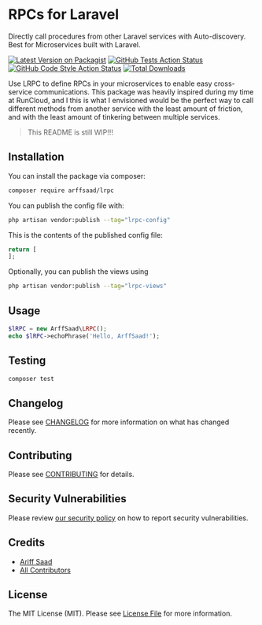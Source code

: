 # RPCs for Laravel
Directly call procedures from other Laravel services with Auto-discovery. Best for Microservices built with Laravel.

[![Latest Version on Packagist](https://img.shields.io/packagist/v/arffsaad/lrpc.svg?style=flat-square)](https://packagist.org/packages/arffsaad/lrpc)
[![GitHub Tests Action Status](https://img.shields.io/github/actions/workflow/status/arffsaad/lrpc/run-tests.yml?branch=main&label=tests&style=flat-square)](https://github.com/arffsaad/lrpc/actions?query=workflow%3Arun-tests+branch%3Amain)
[![GitHub Code Style Action Status](https://img.shields.io/github/actions/workflow/status/arffsaad/lrpc/fix-php-code-style-issues.yml?branch=main&label=code%20style&style=flat-square)](https://github.com/arffsaad/lrpc/actions?query=workflow%3A"Fix+PHP+code+style+issues"+branch%3Amain)
[![Total Downloads](https://img.shields.io/packagist/dt/arffsaad/lrpc.svg?style=flat-square)](https://packagist.org/packages/arffsaad/lrpc)

Use LRPC to define RPCs in your microservices to enable easy cross-service communications. This package was heavily inspired during my time at RunCloud, and I this is what I envisioned would be the perfect way to call different methods from another service with the least amount of friction, and with the least amount of tinkering between multiple services.

> This README is still WIP!!!

## Installation

You can install the package via composer:

```bash
composer require arffsaad/lrpc
```

You can publish the config file with:

```bash
php artisan vendor:publish --tag="lrpc-config"
```

This is the contents of the published config file:

```php
return [
];
```

Optionally, you can publish the views using

```bash
php artisan vendor:publish --tag="lrpc-views"
```

## Usage

```php
$lRPC = new ArffSaad\LRPC();
echo $lRPC->echoPhrase('Hello, ArffSaad!');
```

## Testing

```bash
composer test
```

## Changelog

Please see [CHANGELOG](CHANGELOG.md) for more information on what has changed recently.

## Contributing

Please see [CONTRIBUTING](CONTRIBUTING.md) for details.

## Security Vulnerabilities

Please review [our security policy](../../security/policy) on how to report security vulnerabilities.

## Credits

- [Ariff Saad](https://github.com/arffsaad)
- [All Contributors](../../contributors)

## License

The MIT License (MIT). Please see [License File](LICENSE.md) for more information.

